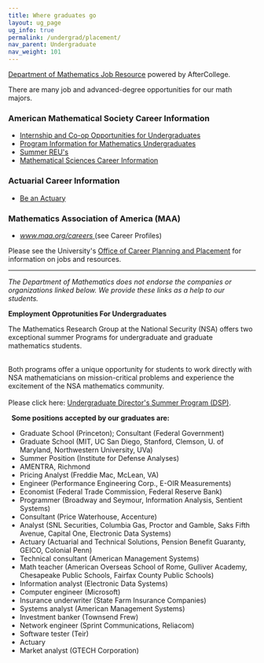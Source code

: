 ```yaml
---
title: Where graduates go
layout: ug_page
ug_info: true
permalink: /undergrad/placement/
nav_parent: Undergraduate
nav_weight: 101
---
```

<p><a href="http://aftercollege.com/groups/cc.asp?gcc=914511790">Department of Mathematics Job Resource</a>&nbsp;powered by AfterCollege.</p>

<p>There are many job and advanced-degree opportunities for our math majors.</p>

<h3>American Mathematical Society Career Information</h3>

<ul>
	<li><a href="http://www.ams.org/employment/internships.html">Internship and Co-op Opportunities for Undergraduates</a></li>
	<li><a href="http://www.ams.org/employment/undergrad.html">Program Information for Mathematics Undergraduates</a></li>
	<li><a href="http://www.ams.org/employment/reu.html">Summer REU&#39;s</a></li>
	<li><a href="http://www.ams.org/careers/">Mathematical Sciences Career Information</a></li>
</ul>

<h3>Actuarial Career Information</h3>

<ul>
	<li><a href="http://beanactuary.org">Be an Actuary</a></li>
</ul>

<h3>Mathematics Association of America (MAA)</h3>

<ul>
	<li><a href="http://www.maa.org/careers"><em>www.maa.org/careers</em> </a>(see&nbsp;Career Profiles)</li>
</ul>

<p>Please see the University&#39;s <a href="http://www.virginia.edu/%7Ecareer/">Office of Career Planning and Placement</a> for information on jobs and resources.</p>

<hr />
<p><em>The Department of Mathematics does not endorse the companies or organizations linked below. We provide these links as a help to our students. </em></p>

<p><strong>Employment Opprotunities For Undergraduates</strong></p>

<p>The Mathematics Research Group at the National Security (NSA) offers two exceptional summer Programs for undergraduate and graduate mathematics students.</p>

<p><br />
Both programs offer a unique opportunity for students to work directly with NSA mathematicians on mission-critical problems and experience the excitement of the NSA mathematics community.<br />
<br />
Please click here: <a href="{{ site.url }}/undergraduate/docs/DSP-GMP Info Sheets_2015.pdf">Undergraduate Director&#39;s Summer Program (DSP)</a>.</p>

<p><strong>&nbsp;&nbsp;Some positions accepted by our graduates are:</strong></p>

<ul>
	<li>Graduate School (Princeton); Consultant (Federal Government)</li>
	<li>Graduate School (MIT, UC San Diego, Stanford, Clemson, U. of Maryland, Northwestern University, UVa)</li>
	<li>Summer Position (Institute for Defense Analyses)</li>
	<li>AMENTRA, Richmond</li>
	<li>Pricing Analyst (Freddie Mac, McLean, VA)</li>
	<li>Engineer (Performance Engineering Corp., E-OIR Measurements)</li>
	<li>Economist (Federal Trade Commission, Federal Reserve Bank)</li>
	<li>Programmer (Broadway and Seymour, Information Analysis, Sentient Systems)</li>
	<li>Consultant (Price Waterhouse, Accenture)</li>
	<li>Analyst (SNL Securities, Columbia Gas, Proctor and Gamble, Saks Fifth Avenue, Capital One, Electronic Data Systems)</li>
	<li>Actuary (Actuarial and Technical Solutions, Pension Benefit Guaranty, GEICO, Colonial Penn)</li>
	<li>Technical consultant (American Management Systems)</li>
	<li>Math teacher (American Overseas School of Rome, Gulliver Academy, Chesapeake Public Schools, Fairfax County Public Schools)</li>
	<li>Information analyst (Electronic Data Systems)</li>
	<li>Computer engineer (Microsoft)</li>
	<li>Insurance underwriter (State Farm Insurance Companies)</li>
	<li>Systems analyst (American Management Systems)</li>
	<li>Investment banker (Townsend Frew)</li>
	<li>Network engineer (Sprint Communications, Reliacom)</li>
	<li>Software tester (Teir)</li>
	<li>Actuary </li>
	<li>Market analyst (GTECH Corporation)</li>
</ul>

